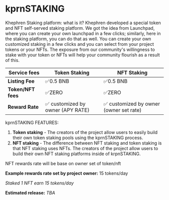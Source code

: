 # kprnSTAKING

Khephren Staking platform: what is it? Khephren developed a special token and NFT self-served staking platform. We got the idea from Launchpad, where you can create your own launchpad in a few clicks; similarly, here in the staking platform, you can do that as well. You can create your own customized staking in a few clicks and you can select from your project tokens or your NFTs. The exposure from our community's willingness to stake with your token or NFTs will help your community flourish as a result of this.

| Service fees        | Token Staking                     | NFT Staking                             |
| ------------------- | --------------------------------- | --------------------------------------- |
| **Listing Fee**     |  ✅0.5 BNB                         |  ✅0.5 BNB                               |
| **Token/NFT  fees** |  ✅ZERO                            |  ✅ZERO                                  |
| **Reward Rate**     |  ✅ customized by owner (APY RATE) |  ✅ customized by owner (owner set rate) |

kprnSTAKING FEATURES:

1. **Token staking** - The creators of the project allow users to easily build their own token staking pools using the kprnSTAKING process.
2. **NFT staking** - The difference between NFT staking and token staking is that NFT staking uses NFTs. The creators of the project allow users to build their own NFT staking platforms inside of krpnSTAKING.

NFT rewards rate will be base on owner set of token/nft

**Example rewards rate set by project owner:** 15 tokens/day

_Staked 1 NFT earn 15 tokens/day_

**Estimated release:**  _TBA_
